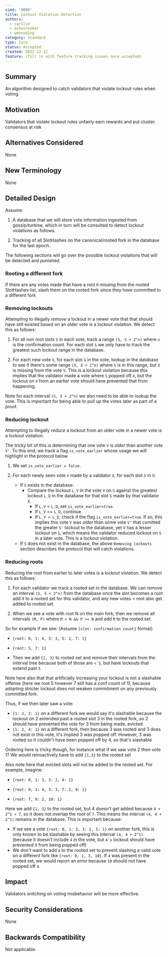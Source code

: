 ```yaml
---
simd: '0009'
title: Lockout Violation Detection
authors:
  - carllin
  - ashwinsekar
  - wencoding
category: Standard
type: Core
status: Accepted
created: 2022-12-12
feature: (fill in with feature tracking issues once accepted)
---
```


## Summary

An algorithm designed to catch validators that violate lockout rules when
voting.

## Motivation

Validators that violate lockout rules unfairly earn rewards and put cluster.
consensus at risk

## Alternatives Considered

None

## New Terminology

None

## Detailed Design

Assume:

1. A database that we will store vote information ingested from
gossip/turbine, which in turn will be consulted to detect lockout violations
as follows.

2. Tracking of all SlotHashes on the canonical/rooted fork in the database
for the last epoch.

The following sections will go over the possible lockout violations that will
be detected and punished.

### Rooting a different fork

If there are any votes made that have a root `R` missing from the rooted
SlotHashes list, slash them on the rooted fork since they have committed
to a different fork

### Removing lockouts

Attempting to illegally *remove* a lockout in a newer vote that that should
have still existed based on an older vote is a lockout violation. We detect
this as follows:

1. For all non root slots `S` in each vote, track a range `(S, S + 2^n)` where
`n` is the confirmation count. For each slot `S` we only have to track the
greatest such lockout range in the database.

2. For each new vote `V`, for each slot `S` in the vote, lookup in the database
to see if there's some range `(X, X + 2^n)` where `S` is in this range, but
`X` is missing from the vote `V`. This is a lockout violation because this
implies that the validator made a vote where `S` popped off `X`, but the
lockout on `X` from an earlier vote should have prevented that from happening.

Note for each interval `(S, S + 2^n)` we also need to be able to lookup the
vote. This is important for being able to pull up the votes later as part of a
proof.

### Reducing lockout

Attempting to illegally *reduce* a lockout from an older vote in a newer vote
is a lockout violation.

The tricky bit of this is determining that one vote `V` is *older* than
another vote `V'`. To this end, we track a flag `is_vote_earlier` whose usage
we will highlight in the protocol below.

1. We set `is_vote_earlier = false`.

2. For each newly seen vote `V` made by a validator `X`, for each slot `S` in
`V`:
    - If `S` exists in the database:
        - Compare the lockout `L_V` in the vote `V` on `S` against the greatest
        lockout `L_D` in the database for that slot `S` made by that validator
        `X`.
            - If `L_V` < `L_D`, set `is_vote_earlier=true`.
            - If `L_V` == `L_D`, continue.
            - If `L_V > L_D`, check if the flag `is_vote_earlier=true`. If so,
            this implies this vote `V` was *older* than some vote `V'` that
            comitted the greater `S'` lockout to the database, yet `V` has a
            lesser lockout on `S`, which means the validator reduced lockout on
            `S` in a later vote. This is a lockout violation.
    - If `S` does not exist in the database, the above `Removing lockouts`
    section describes the protocol that will catch violations.

### Reducing roots

Reducing the root from earlier to later votes is a lockout violation. We detect
this as follows:

1. For each validator we track a rooted set in the database. We can remove an
interval `(S, S + 2^n)` from the database once the slot becomes a root add it
to a rooted set for this validator, and any new votes < root also get added to
rooted set.

2. When we see a vote with root N on the main fork, then we remove all
intervals `(M, P)` where `M < N && P >= N` and  add `M` to the rooted set.

So for example if we see:
(Assume `{slot: confirmation count}` format)

- `{root: 0, 1: 4, 3: 3, 5: 2, 7: 1}`

- `{root: 5, 7: 1}`

- Then we add `{1, 3}` to rooted set and remove their intervals from the
interval tree because both of those are `< 5`, but have lockouts that extend
past `5`

Note here also that that artificially increasing your lockout is not a
slashable offense (here we root 5 however 7 still has a conf count of 1),
because adopting stricter lockout does not weaken commitment on any previously
committed fork.

Thus, if we then later saw a vote:

- `{1: 2, 2: 1}` on a different fork we would say it's slashable because the
lockout on 2 extended past a rooted slot 3 in the rooted fork, so 2 should have
prevented the vote for 3 from being made, evicted
- `{1: 2, 4: 1}` on a different fork, then because 3 was rooted and 3 does not
exist in this vote, it's implied 3 was popped off. However, 3 was rooted so it
couldn't have been popped off by 4, so that's slashable

Ordering here is tricky though, for instance what if we saw vote 2 then vote 1?
We would retroactively have to add `{1,3}` to the rooted set

Also note here that evicted slots will not be added to the rooted set. For
example, imagine:

- `{root: 0, 1: 3, 3: 2, 4: 1}`

- `{root: 0, 1: 4, 3: 3, 7: 2, 9: 1}`

- `{root: 7, 9: 2, 10: 1}`

Here we add `{1, 3}` to the rooted set, but 4 doesn't get added because
`4 + 2^1 < 7`, so it does not overlap the root of `7`. This means the interval
`(4, 4 + 2^1)` remains in the database. This is important because:

- If we see a vote `{root: 0, 1: 3, 3: 2, 5: 1}` on another fork, this is only
known to be slashable by seeing this interval `(4, 4 + 2^1)` (because it
doesn't include `4` in the vote, but `4's` lockout should have prevented it
from being popped off)
- We don't want to add `4` to the rooted set to prevent slashing a valid vote
on a different fork like `{root: 0, 1, 3, 10}`. If `4` was present in the
rooted set, we would report an error because `10` should not have popped off `4`

## Impact

Validators snitching on voting misbehavior will be more effective.

## Security Considerations

None

## Backwards Compatibility

Not applicable.
